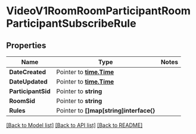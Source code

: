 # VideoV1RoomRoomParticipantRoomParticipantSubscribeRule

## Properties
Name | Type | Notes
------------ | ------------- | -------------
**DateCreated** | Pointer to [**time.Time**](time.Time.md) | 
**DateUpdated** | Pointer to [**time.Time**](time.Time.md) | 
**ParticipantSid** | Pointer to **string** | 
**RoomSid** | Pointer to **string** | 
**Rules** | Pointer to **[]map[string]interface{}** | 

[[Back to Model list]](../README.md#documentation-for-models) [[Back to API list]](../README.md#documentation-for-api-endpoints) [[Back to README]](../README.md)


